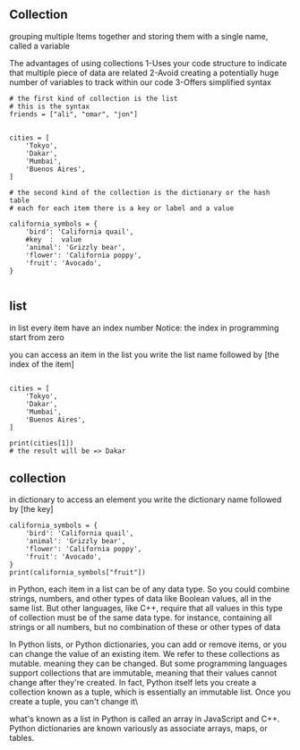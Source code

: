 ## Collection 

  grouping multiple Items together and storing them with a single name, called a variable 

The advantages of using collections
  1-Uses your code structure to indicate that multiple piece of data are related 
  2-Avoid creating a potentially huge number of variables to track within our code 
  3-Offers simplified syntax

```
# the first kind of collection is the list
# this is the syntax
friends = ["ali", "omar", "jon"]


cities = [
    'Tokyo',
    'Dakar',
    'Mumbai',
    'Buenos Aires',
]
```

```
# the second kind of the collection is the dictionary or the hash table
# each for each item there is a key or label and a value

california_symbols = {
    'bird': 'California quail',
    #key  :  value
    'animal': 'Grizzly bear',
    'flower': 'California poppy',
    'fruit': 'Avocado',
}


```


## list

in list every item have an index number 
Notice:
  the index in programming start from zero 

you can access an item in the list you write the list name followed by [the index of the item]


```

cities = [
    'Tokyo',
    'Dakar',
    'Mumbai',
    'Buenos Aires',
]

print(cities[1])
# the result will be => Dakar
```

## collection

  in dictionary to access an element you write the dictionary name followed by [the key]
```
california_symbols = {
    'bird': 'California quail',
    'animal': 'Grizzly bear',
    'flower': 'California poppy',
    'fruit': 'Avocado',
}
print(california_symbols["fruit"])

```

in Python, each item in a list can be of any data type.
So you could combine strings, numbers, and other types of data like Boolean values, all in the same list. 
But other languages, like C++, require that all values in this type of collection must be of the same data type. 
for instance, containing all strings or all numbers, but no combination of these or other types of data


In Python lists, or Python dictionaries, you can add or remove items, or you can change the value of an existing item.
We refer to these collections as mutable.
meaning they can be changed. 
But some programming languages support collections that are immutable, meaning that their values cannot change after they're created.
In fact, Python itself lets you create a collection known as a tuple, which is essentially an immutable list. 
Once you create a tuple, you can't change it\

what's known as a list in Python is called an array in JavaScript and C++. 
Python dictionaries are known variously as associate arrays, maps, or tables.